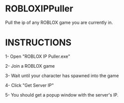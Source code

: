 # ROBLOXIPPuller
Pull the ip of any ROBLOX game you are currently in.


# INSTRUCTIONS
1- Open "ROBLOX IP Puller.exe"

2- Join a ROBLOX game

3- Wait until your character has spawned into the game

4- Click "Get Server IP"

5- You should get a popup window with the server's IP.
